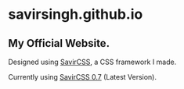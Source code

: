 # savirsingh.github.io
## My Official Website.

Designed using [SavirCSS](https://savirsingh.github.io/SavirCSS), a CSS framework I made.

Currently using [SavirCSS 0.7](https://github.com/savirsingh/SavirCSS/releases/tag/0.7) (Latest Version).
